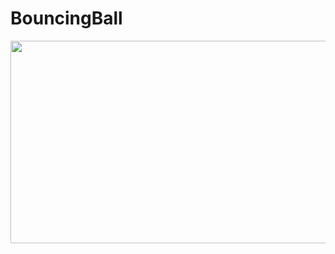 # BouncingBall
<img src="https://media.giphy.com/media/loq9dJsFiG5xdiFTqU/giphy.gif" width="576" height="324" />
